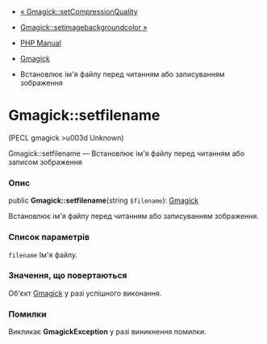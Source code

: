 - [«
Gmagick::setCompressionQuality](gmagick.setcompressionquality.md)
- [Gmagick::setimagebackgroundcolor
»](gmagick.setimagebackgroundcolor.md)

- [PHP Manual](index.md)
- [Gmagick](class.gmagick.md)
- Встановлює ім'я файлу перед читанням або записуванням зображення

# Gmagick::setfilename

(PECL gmagick \>u003d Unknown)

Gmagick::setfilename — Встановлює ім'я файлу перед читанням або записом
зображення

### Опис

public **Gmagick::setfilename**(string `$filename`):
[Gmagick](class.gmagick.md)

Встановлює ім'я файлу перед читанням або записуванням зображення.

### Список параметрів

`filename`
Ім'я файлу.

### Значення, що повертаються

Об'єкт [Gmagick](class.gmagick.md) у разі успішного виконання.

### Помилки

Викликає **GmagickException** у разі виникнення помилки.
